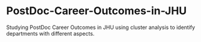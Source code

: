 # PostDoc-Career-Outcomes-in-JHU
Studying PostDoc Career Outcomes in JHU using cluster analysis to identify departments with different aspects.
